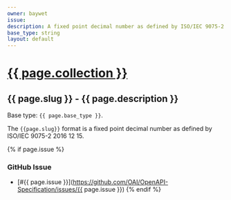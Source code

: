 ```yaml
---
owner: baywet
issue:
description: A fixed point decimal number as defined by ISO/IEC 9075-2 2016 12 15
base_type: string
layout: default
---
```


# <a href="..">{{ page.collection }}</a>

## {{ page.slug }} - {{ page.description }}

Base type: `{{ page.base_type }}`.

The `{{page.slug}}` format is a fixed point decimal number as defined by ISO/IEC 9075-2 2016 12 15.

{% if page.issue %}
### GitHub Issue

* [#{{ page.issue }}](https://github.com/OAI/OpenAPI-Specification/issues/{{ page.issue }})
{% endif %}